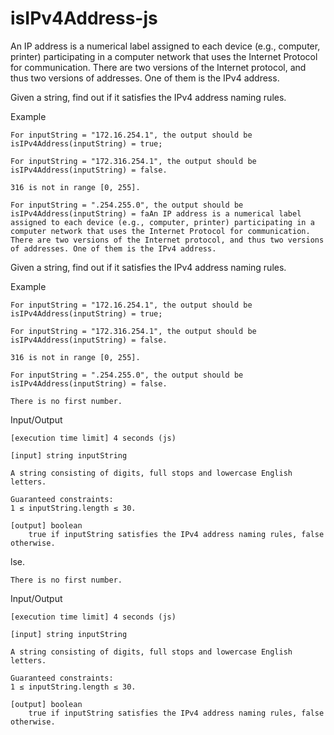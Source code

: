 # isIPv4Address-js
An IP address is a numerical label assigned to each device (e.g., computer, printer) participating in a computer network that uses the Internet Protocol for communication. There are two versions of the Internet protocol, and thus two versions of addresses. One of them is the IPv4 address.

Given a string, find out if it satisfies the IPv4 address naming rules.

Example

    For inputString = "172.16.254.1", the output should be
    isIPv4Address(inputString) = true;

    For inputString = "172.316.254.1", the output should be
    isIPv4Address(inputString) = false.

    316 is not in range [0, 255].

    For inputString = ".254.255.0", the output should be
    isIPv4Address(inputString) = faAn IP address is a numerical label assigned to each device (e.g., computer, printer) participating in a computer network that uses the Internet Protocol for communication. There are two versions of the Internet protocol, and thus two versions of addresses. One of them is the IPv4 address.

Given a string, find out if it satisfies the IPv4 address naming rules.

Example

    For inputString = "172.16.254.1", the output should be
    isIPv4Address(inputString) = true;

    For inputString = "172.316.254.1", the output should be
    isIPv4Address(inputString) = false.

    316 is not in range [0, 255].

    For inputString = ".254.255.0", the output should be
    isIPv4Address(inputString) = false.

    There is no first number.

Input/Output

    [execution time limit] 4 seconds (js)

    [input] string inputString

    A string consisting of digits, full stops and lowercase English letters.

    Guaranteed constraints:
    1 ≤ inputString.length ≤ 30.

    [output] boolean
        true if inputString satisfies the IPv4 address naming rules, false otherwise.
lse.

    There is no first number.

Input/Output

    [execution time limit] 4 seconds (js)

    [input] string inputString

    A string consisting of digits, full stops and lowercase English letters.

    Guaranteed constraints:
    1 ≤ inputString.length ≤ 30.

    [output] boolean
        true if inputString satisfies the IPv4 address naming rules, false otherwise.
